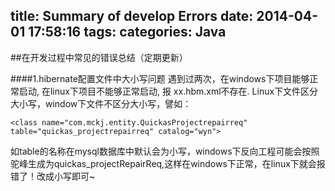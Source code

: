 title: Summary of develop Errors 
date: 2014-04-01 17:58:16
tags:
categories: Java
---

##在开发过程中常见的错误总结（定期更新）

####1.hibernate配置文件中大小写问题
遇到过两次，在windows下项目能够正常启动, 在linux下项目不能够正常启动, 报 xx.hbm.xml不存在.
Linux下文件区分大小写，window下文件不区分大小写，譬如：

	<class name="com.mckj.entity.QuickasProjectrepairreq" table="quickas_projectrepairreq" catalog="wyn">
如table的名称在mysql数据库中默认会为小写，windows下反向工程可能会按照驼峰生成为quickas_projectRepairReq,这样在windows下正常，在linux下就会报错了！改成小写即可~



